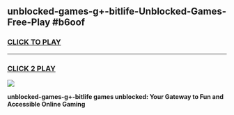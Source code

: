 
## unblocked-games-g+-bitlife-Unblocked-Games-Free-Play #b6oof
<h3>
<a href="https://us.freeplayer.one?title=unblocked-games-g+-bitlife&ref=9M">CLICK TO PLAY</a></h3>
<hr>

<h3>
<a href="https://us.freeplayer.one?title=unblocked-games-g+-bitlife&ref=9M">CLICK 2 PLAY</a>
  
</h3>

<a href="https://us.freeplayer.one?title=unblocked-games-g+-bitlife&ref=9M"><img src="https://clearcache.store/games.png"></a>


**unblocked-games-g+-bitlife games unblocked: Your Gateway to Fun and Accessible Online Gaming**
